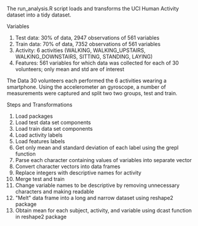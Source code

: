The run_analysis.R script loads and transforms the UCI  Human Activity dataset into a tidy dataset.


Variables
1. Test data: 30% of data, 2947 observations of 561 variables
2. Train data: 70% of data, 7352 observations of 561 variables
3. Activity: 6 activities (WALKING, WALKING_UPSTAIRS, WALKING_DOWNSTAIRS, SITTING, STANDING, LAYING)
4. Features: 561 variables for which data was collected for each of 30 volunteers; only mean and std are of interest


The Data
30 volunteers each performed the 6 activities wearing a smartphone. Using the accelerometer an gyroscope, a number of measurements were
captured and split two two groups, test and train.


Steps and Transformations
1. Load packages
2. Load test data set components
3. Load train data set components
4. Load activity labels
5. Load features labels
6. Get only mean and standard deviation of each label using the grepl function
7. Parse each character containing values of variables into separate vector
8. Convert character vectors into data frames
9. Replace integers with descriptive names for activity
10. Merge test and train
11. Change variable names to be descriptive by removing unnecessary characters and making readable
12. "Melt" data frame into a long and narrow dataset using reshape2 package
13. Obtain mean for each subject, activity, and variable using dcast function in reshape2 package



